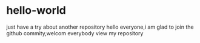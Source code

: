 # hello-world
just have a try about another repository
hello everyone,i am glad to join the github commity,welcom everybody view my repository

